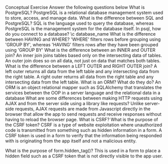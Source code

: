 Conceptual Exercise Answer the following questions below
What is PostgreSQL? PostgreSQL is a relational database management system used to store, access, and manage data.
What is the difference between SQL and PostgreSQL? SQL is the language used to query the database, whereas PostgreSQL is the management system for the database itself.
In psql, how do you connect to a database? \c database_name
What is the difference between HAVING and WHERE? 'WHERE' filters rows before grouping using 'GROUP BY', whereas 'HAVING' filters rows after they have been grouped using 'GROUP BY'
What is the difference between an INNER and OUTER join? An inner join joins tables based only on the intersecting data of tables. An outer join does so on all data, not just on data that matches both tables.
What is the difference between a LEFT OUTER and RIGHT OUTER join? A left outer returns all data from the left table and any intersecting data from the right table. A right outer returns all data from the right table and any intersecting data from the left table.
What is an ORM? What do they do? An ORM is an object relational mapper such as SQLAlchemy that translates the services between the OOP in a server language and the relational data in a database
What are some differences between making HTTP requests using AJAX and from the server side using a library like requests? Unlike server-side requests, AJAX requests are made from Javascript directly in the browser that allow the app to send requests and receive responses without having to reload the browser page.
What is CSRF? What is the purpose of the CSRF token? CSRF is a type of website exploitation where unauthorized code is transmitted from something such as hidden information in a form. A CSRF token is used in a form to verify that the information being responded with is originating from the app itself and not a malicious entity.

What is the purpose of form.hidden_tag()? This is used in a form to place a hidden field such as a CSRF token that is not directly visible to the app user.